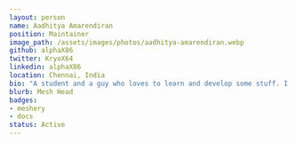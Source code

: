 ```yaml
---
layout: person
name: Aadhitya Amarendiran
position: Maintainer
image_path: /assets/images/photos/aadhitya-amarendiran.webp
github: alphaX86
twitter: KryoX64
linkedin: alphaX86
location: Chennai, India
bio: "A student and a guy who loves to learn and develop some stuff. I'm a type who thinks that learning is a never-ending job. I'd pretty much listen to Music and play some games while I'm not intensely working. "
blurb: Mesh Head
badges:
- meshery
- docs
status: Active
---
```

